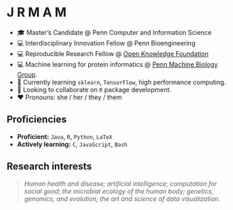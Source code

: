 # J R M A M
* :mortar_board: Master’s Candidate @ Penn Computer and Information Science
* :computer: Interdisciplinary Innovation Fellow @ Penn Bioengineering
* :computer: Reproducible Research Fellow @ [Open Knowledge Foundation](https://okfn.org)
* :computer: Machine learning for protein informatics @ [Penn Machine Biology Group](https://delafuentelab.seas.upenn.edu).
* 🌱 Currently learning ```sklearn```, ```TensorFlow```, high performance computing.
* 👯 Looking to collaborate on ```R``` package development.
* :heart: Pronouns: she / her / they / them

## Proficiencies
* **Proficient:** ```Java```, ```R```, ```Python```, ```LaTeX```
* **Actively learning:** ```C```, ```JavaScript```, ```Bash```

## Research interests
>*Human health and disease; artificial intelligence; computation for social good; the microbial ecology of the human body; genetics, genomics, and evolution; the art and science of data visualization.*
